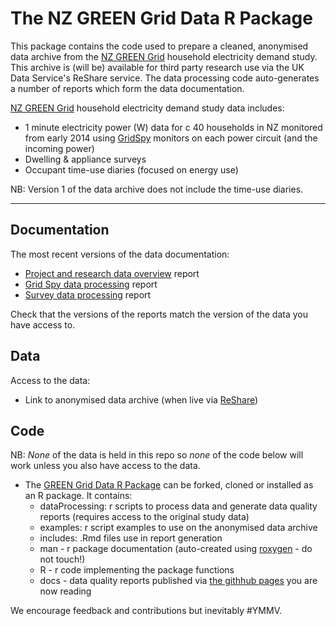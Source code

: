 # The NZ GREEN Grid Data R Package

This package contains the code used to prepare a cleaned, anonymised data archive from the [NZ GREEN Grid](https://www.otago.ac.nz/centre-sustainability/research/energy/otago050285.html) household electricity demand study. This archive is (will be) available for third party research use via the UK Data Service's ReShare service. The data processing code auto-generates a number of reports which form the data documentation.

[NZ GREEN Grid](https://www.otago.ac.nz/centre-sustainability/research/energy/otago050285.html) household electricity demand study data includes:

 * 1 minute electricity power (W) data for c 40 households in NZ monitored from early 2014 using [GridSpy](https://gridspy.com/) monitors on each power circuit (and the incoming power)
 * Dwelling & appliance surveys
 * Occupant time-use diaries (focused on energy use)

NB: Version 1 of the data archive does not include the time-use diaries.

----

## Documentation

The most recent versions of the data documentation:

 * [Project and research data overview](overviewReport.html) report
 * [Grid Spy data processing](gridSpy1mProcessingReport.html) report
 * [Survey data processing](surveyProcessingReport.html) report
 
Check that the versions of the reports match the version of the data you have access to.

## Data

Access to the data:

 * Link to anonymised data archive (when live via [ReShare](http://reshare.ukdataservice.ac.uk/))

## Code

NB: *None* of the data is held in this repo so *none* of the code below will work unless you also have access to the data. 

 * The [GREEN Grid Data R Package](https://github.com/dataknut/nzGREENGridDataR) can be forked, cloned or installed as an R package. It contains:
   - dataProcessing: r scripts to process data and generate data quality reports (requires access to the original study data)
   - examples: r script examples to use on the anonymised data archive
   - includes: .Rmd files use in report generation
   - man - r package documentation (auto-created using [roxygen](https://cran.r-project.org/web/packages/roxygen2/) - do not touch!)
   - R - r code implementing the package functions
   - docs - data quality reports published via [the githhub pages](https://dataknut.github.io/nzGREENGridDataR/) you are now reading

 We encourage feedback and contributions but inevitably #YMMV.
